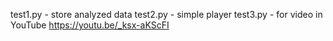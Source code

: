 test1.py - store analyzed data
test2.py - simple player
test3.py - for video in YouTube https://youtu.be/_ksx-aKScFI